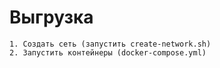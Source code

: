 # Выгрузка

    1. Cоздать сеть (запустить create-network.sh)
    2. Запустить контейнеры (docker-compose.yml)
